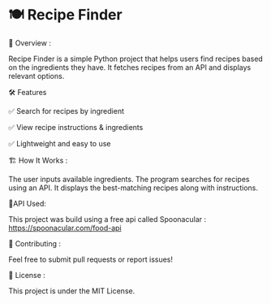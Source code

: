 # 🍽️ Recipe Finder

📌 Overview :

Recipe Finder is a simple Python project that helps users find recipes based on the ingredients they have. It fetches recipes from an API and displays relevant options.

🛠️ Features

✅ Search for recipes by ingredient

✅ View recipe instructions & ingredients

✅ Lightweight and easy to use


🏗️ How It Works :

The user inputs available ingredients.
The program searches for recipes using an API.
It displays the best-matching recipes along with instructions.

💬API Used:

This project was build using a free api called Spoonacular
: https://spoonacular.com/food-api


🤝 Contributing :

Feel free to submit pull requests or report issues!

📜 License :

This project is under the MIT License.

